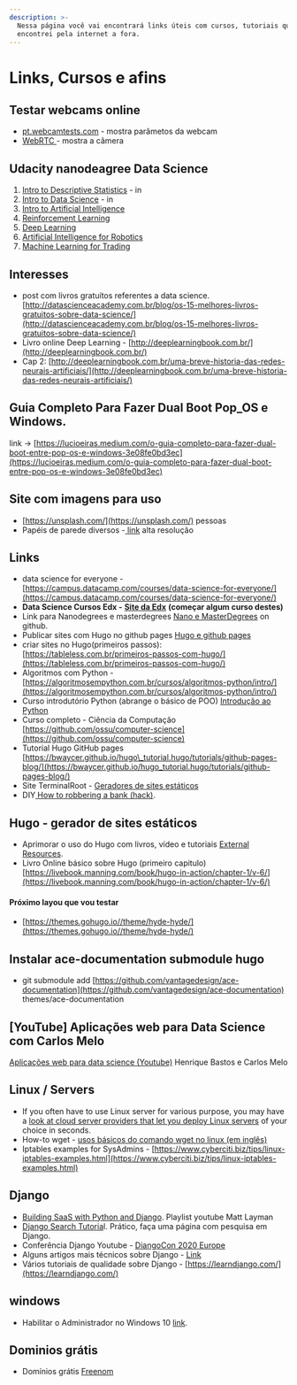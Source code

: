 ```yaml
---
description: >-
  Nessa página você vai encontrará links úteis com cursos, tutoriais que eu
  encontrei pela internet a fora.
---
```


# Links, Cursos e afins

## Testar webcams online

* [pt.webcamtests.com](https://pt.webcamtests.com) - mostra parâmetos da webcam
* [WebRTC ](https://webrtc.github.io/samples/src/content/getusermedia/gum/)- mostra a câmera

## Udacity nanodeagree Data Science

1. [Intro to Descriptive Statistics](https://www.udacity.com/course/intro-to-descriptive-statistics--ud827) - in
2. [Intro to Data Science](https://www.udacity.com/course/intro-to-data-science--ud359) - in
3. [Intro to Artificial Intelligence](https://www.udacity.com/course/intro-to-artificial-intelligence--cs271)
4. [Reinforcement Learning](https://www.udacity.com/course/reinforcement-learning--ud600)
5. [Deep Learning](https://www.udacity.com/course/deep-learning--ud730)
6. [Artificial Intelligence for Robotics](https://www.udacity.com/course/artificial-intelligence-for-robotics--cs373)
7. [Machine Learning for Trading](https://www.udacity.com/course/machine-learning-for-trading--ud501)

## Interesses

* post com livros gratuítos referentes a data science. [http://datascienceacademy.com.br/blog/os-15-melhores-livros-gratuitos-sobre-data-science/](http://datascienceacademy.com.br/blog/os-15-melhores-livros-gratuitos-sobre-data-science/)
* Livro online Deep Learning - [http://deeplearningbook.com.br/](http://deeplearningbook.com.br/)
* Cap 2: [http://deeplearningbook.com.br/uma-breve-historia-das-redes-neurais-artificiais/](http://deeplearningbook.com.br/uma-breve-historia-das-redes-neurais-artificiais/)

## Guia Completo Para Fazer Dual Boot Pop\_OS e Windows.

link -&gt; [https://lucioeiras.medium.com/o-guia-completo-para-fazer-dual-boot-entre-pop-os-e-windows-3e08fe0bd3ec](https://lucioeiras.medium.com/o-guia-completo-para-fazer-dual-boot-entre-pop-os-e-windows-3e08fe0bd3ec)

## Site com imagens para uso

* [https://unsplash.com/](https://unsplash.com/) pessoas
* Papéis de parede diversos -[ link](https://wall.alphacoders.com/by_collection.php?id=620&lang=Portuguese) alta resolução

## Links

* data science for everyone - [https://campus.datacamp.com/courses/data-science-for-everyone/](https://campus.datacamp.com/courses/data-science-for-everyone/)
* **Data Science Cursos Edx -** [**Site da Edx**](https://www.edx.org/data-science-2020?utm_source=sailthru&utm_medium=email&utm_campaign=newsletter_course_tuesday_20201117) **\(começar algum curso destes\)**
* Link para Nanodegrees e masterdegrees [ Nano e MasterDegrees](https://github.com/vitalysim/udacity-nanodegrees) on github.
* Publicar sites com Hugo no github pages [Hugo e github pages](https://medium.com/responsive-br/publicando-seu-projeto-hugo-no-github-pages-e5a970d462ac)
* criar sites no Hugo\(primeiros passos\): [https://tableless.com.br/primeiros-passos-com-hugo/](https://tableless.com.br/primeiros-passos-com-hugo/)
* Algoritmos com Python - [https://algoritmosempython.com.br/cursos/algoritmos-python/intro/](https://algoritmosempython.com.br/cursos/algoritmos-python/intro/)
* Curso introdutório Python \(abrange o básico de POO\) [Introdução ao Python](https://algoritmosempython.com.br/cursos/programacao-python/intro/)
* Curso completo - Ciência da Computação [https://github.com/ossu/computer-science](https://github.com/ossu/computer-science)
* Tutorial Hugo GitHub pages [https://bwaycer.github.io/hugo\_tutorial.hugo/tutorials/github-pages-blog/](https://bwaycer.github.io/hugo_tutorial.hugo/tutorials/github-pages-blog/)
* Site TerminalRoot - [Geradores de sites estáticos ](https://terminalroot.com.br/2020/06/10-plataformas-para-blogs-de-codigo-aberto-para-desenvolvedores.html)
* DIY[ How to robbering a bank \(hack\)](https://theanarchistlibrary.org/library/subcowmandante-marcos-hack-back).



## Hugo - gerador de sites estáticos 

* Aprimorar o uso do Hugo com livros, vídeo e tutoriais [External Resources](https://gohugo.io/getting-started/external-learning-resources/).
* Livro Online básico sobre Hugo \(primeiro capitulo\) [https://livebook.manning.com/book/hugo-in-action/chapter-1/v-6/](https://livebook.manning.com/book/hugo-in-action/chapter-1/v-6/)

####  Próximo layou que vou testar

* [https://themes.gohugo.io//theme/hyde-hyde/](https://themes.gohugo.io//theme/hyde-hyde/)

## Instalar ace-documentation submodule hugo

* git submodule add [https://github.com/vantagedesign/ace-documentation](https://github.com/vantagedesign/ace-documentation) themes/ace-documentation

## \[YouTube\] Aplicações web para Data Science com Carlos Melo

[Aplicações web para data science \(Youtube\)](https://www.youtube.com/watch?utm_campaign=wttd_live_c_hb&utm_medium=email&utm_source=RD+Station&v=GdFFeQ8BXvo) Henrique Bastos e Carlos Melo

## Linux / Servers

*  If you often have to use Linux server for various purpose, you may have a [look at cloud server providers that let you deploy Linux servers](https://click.mlsend.com/link/c/YT0xNTMzMTY4OTkwNTk0MDA4MDg1JmM9YzFoNCZlPTE5MjgmYj00MzIxMjU3NjQmZD12OXI2ejJ6.kaS7n2NMdl9CrmUjxSPKKeSLPOwKnwXotwkccZR9r34) of your choice in seconds.
* How-to wget - [usos básicos do comando wget no linux \(em inglês\)](https://itsfoss.com/download-files-from-linux-terminal/)
* Iptables examples for SysAdmins - [https://www.cyberciti.biz/tips/linux-iptables-examples.html](https://www.cyberciti.biz/tips/linux-iptables-examples.html)

## Django

* [Building SaaS with Python and Django](https://www.youtube.com/playlist?list=PLFcKEo4b_n1wQA6lKtSqCq1dTMq1c2Lmw). Playlist youtube Matt Layman
* [Django Search Tutoria](https://learndjango.com/tutorials/django-search-tutorial)l. Prático, faça uma página com pesquisa em Django.
* Conferência Django Youtube - [DiangoCon 2020 Europe ](https://www.youtube.com/playlist?list=PLY_che_OEsX3Bvg0X8cCgz2Xo7ONwuenz)
* Alguns artigos mais técnicos sobre Django - [Link](https://www.brennantymrak.com/articles.html)
* Vários tutoriais de qualidade sobre Django - [https://learndjango.com/](https://learndjango.com/)

## windows

* Habilitar o Administrador no Windows 10 [link](https://answers.microsoft.com/pt-br/windows/forum/windows_10-security-winpc/ativar-conta-administrador/0a5d98de-5366-4b24-9b90-7fd5f1afde91).

## Dominios grátis

* Domínios grátis [Freenom](https://www.freenom.com/pt/index.html?lang=pt)





